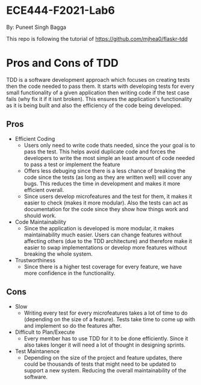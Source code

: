 # ECE444-F2021-Lab6
By: Puneet Singh Bagga

This repo is following the tutorial of https://github.com/mjhea0/flaskr-tdd

# Pros and Cons of TDD
TDD is a software development approach which focuses on creating tests then the code needed to pass them. It starts with developing tests for every small functionality of a given application then writing code if the test case fails (why fix it if it isnt broken). This ensures the application's functionality as it is being built and also the efficiency of the code being developed.

## Pros
  - Efficient Coding
    - Users only need to write code thats needed, since the your goal is to pass the test. This helps avoid duplicate code and forces the developers to write the most simple an least amount of code needed to pass a test or implement the feature
    - Offers less debuging since there is a less chance of breaking the code since the tests (as long as they are written well) will cover any bugs. This reduces the time in development and makes it more efficient overall.
    - Since users develop microfeatures and the test for them, it makes it easier to check (makes it more modular). Also the tests can act as documentation for the code since they show how things work and should work.
  - Code Maintainability
    - Since the application is developed is more modular, it makes maintainability much easier. Users can change features without affecting others (due to the TDD architecture) and therefore make it easier to swap implementations or develop more features without breaking the whole system.
  - Trustworthiness
    - Since there is a higher test coverage for every feature, we have more confidence in the functionality.


## Cons
  - Slow
    - Writing every test for every microfeatures takes a lot of time to do (depending on the size of a feature). Tests take time to come up with and implement so do the features after.
  - Difficult to Plan/Execute
    - Every member has to use TDD for it to be done efficiently. Since it also takes longer it will need a lot of thought in designing sprints.
  - Test Maintanence
    - Depending on the size of the project and feature updates, there could be thousands of tests that might need to be updated to support a new system. Reducing the overall maintainability of the software.


##
